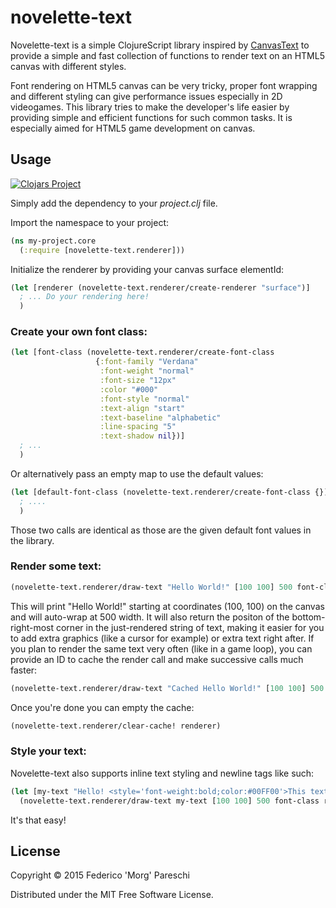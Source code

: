 # novelette-text

Novelette-text is a simple ClojureScript library inspired by [CanvasText](http://canvastext.com/) to provide a simple and fast collection of functions to render text on an HTML5 canvas with different styles.

Font rendering on HTML5 canvas can be very tricky, proper font wrapping and different styling can give performance issues especially in 2D videogames.
This library tries to make the developer's life easier by providing simple and efficient functions for such common tasks. 
It is especially aimed for HTML5 game development on canvas.

## Usage

[![Clojars Project](http://clojars.org/novelette-text/latest-version.svg)](http://clojars.org/novelette-text)

Simply add the dependency to your *project.clj* file.

Import the namespace to your project:
```clojure
(ns my-project.core
  (:require [novelette-text.renderer]))
```

Initialize the renderer by providing your canvas surface elementId:
```clojure
(let [renderer (novelette-text.renderer/create-renderer "surface")]
  ; ... Do your rendering here!
  )
```

### Create your own font class:

```clojure
(let [font-class (novelette-text.renderer/create-font-class 
                   {:font-family "Verdana"
                    :font-weight "normal"
                    :font-size "12px"
                    :color "#000"
                    :font-style "normal"
                    :text-align "start"
                    :text-baseline "alphabetic"
                    :line-spacing "5"
                    :text-shadow nil})]
  ; ... 
  )
```

Or alternatively pass an empty map to use the default values:
```clojure
(let [default-font-class (novelette-text.renderer/create-font-class {})]
  ; ....
  )
```

Those two calls are identical as those are the given default font values in the library.

### Render some text:

```clojure
(novelette-text.renderer/draw-text "Hello World!" [100 100] 500 font-class renderer)
```

This will print "Hello World!" starting at coordinates (100, 100) on the canvas and will auto-wrap at 500 width.
It will also return the positon of the bottom-right-most corner in the just-rendered string of text, making it easier for you to add extra graphics (like a cursor for example) or extra text right after.
If you plan to render the same text very often (like in a game loop), you can provide an ID to cache the render call and make successive calls much faster:
```clojure
(novelette-text.renderer/draw-text "Cached Hello World!" [100 100] 500 font-class :my-cache-id true renderer) 
```

Once you're done you can empty the cache:
```clojure
(novelette-text.renderer/clear-cache! renderer)
```

### Style your text:

Novelette-text also supports inline text styling and newline tags like such:
```clojure
(let [my-text "Hello! <style='font-weight:bold;color:#00FF00'>This text is bold and green</style><br />This is on a newline and <style='font-size:20px;color:#FF000'>this is bigger and red!</style>"]
  (novelette-text.renderer/draw-text my-text [100 100] 500 font-class renderer))
```

It's that easy!

## License

Copyright © 2015 Federico 'Morg' Pareschi

Distributed under the MIT Free Software License.

